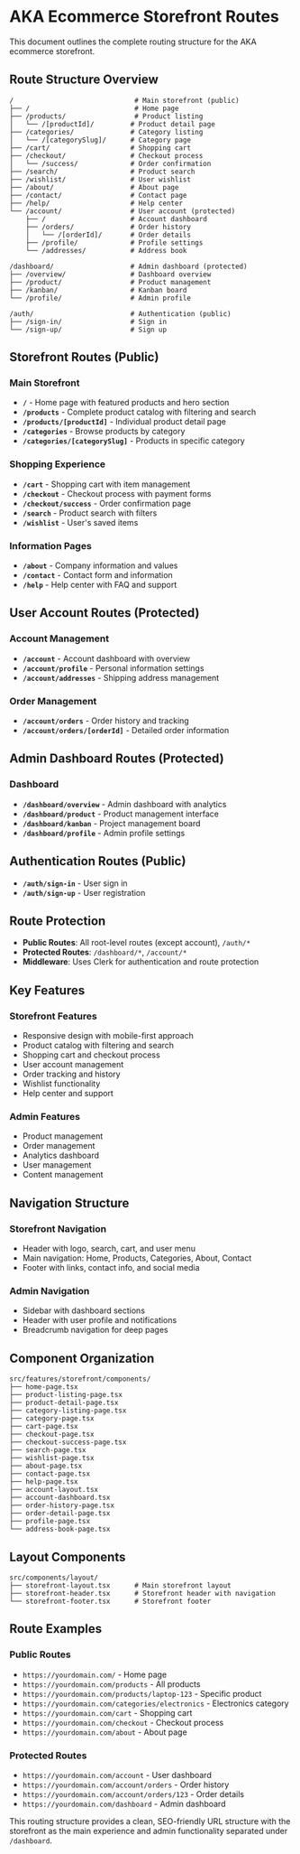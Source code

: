 # AKA Ecommerce Storefront Routes

This document outlines the complete routing structure for the AKA ecommerce storefront.

## Route Structure Overview

```
/                              # Main storefront (public)
├── /                          # Home page
├── /products/                 # Product listing
│   └── /[productId]/         # Product detail page
├── /categories/              # Category listing
│   └── /[categorySlug]/      # Category page
├── /cart/                    # Shopping cart
├── /checkout/                # Checkout process
│   └── /success/             # Order confirmation
├── /search/                  # Product search
├── /wishlist/                # User wishlist
├── /about/                   # About page
├── /contact/                 # Contact page
├── /help/                    # Help center
└── /account/                 # User account (protected)
    ├── /                     # Account dashboard
    ├── /orders/              # Order history
    │   └── /[orderId]/       # Order details
    ├── /profile/             # Profile settings
    └── /addresses/           # Address book

/dashboard/                   # Admin dashboard (protected)
├── /overview/                # Dashboard overview
├── /product/                 # Product management
├── /kanban/                  # Kanban board
└── /profile/                 # Admin profile

/auth/                        # Authentication (public)
├── /sign-in/                 # Sign in
└── /sign-up/                 # Sign up
```

## Storefront Routes (Public)

### Main Storefront

- **`/`** - Home page with featured products and hero section
- **`/products`** - Complete product catalog with filtering and search
- **`/products/[productId]`** - Individual product detail page
- **`/categories`** - Browse products by category
- **`/categories/[categorySlug]`** - Products in specific category

### Shopping Experience

- **`/cart`** - Shopping cart with item management
- **`/checkout`** - Checkout process with payment forms
- **`/checkout/success`** - Order confirmation page
- **`/search`** - Product search with filters
- **`/wishlist`** - User's saved items

### Information Pages

- **`/about`** - Company information and values
- **`/contact`** - Contact form and information
- **`/help`** - Help center with FAQ and support

## User Account Routes (Protected)

### Account Management

- **`/account`** - Account dashboard with overview
- **`/account/profile`** - Personal information settings
- **`/account/addresses`** - Shipping address management

### Order Management

- **`/account/orders`** - Order history and tracking
- **`/account/orders/[orderId]`** - Detailed order information

## Admin Dashboard Routes (Protected)

### Dashboard

- **`/dashboard/overview`** - Admin dashboard with analytics
- **`/dashboard/product`** - Product management interface
- **`/dashboard/kanban`** - Project management board
- **`/dashboard/profile`** - Admin profile settings

## Authentication Routes (Public)

- **`/auth/sign-in`** - User sign in
- **`/auth/sign-up`** - User registration

## Route Protection

- **Public Routes**: All root-level routes (except account), `/auth/*`
- **Protected Routes**: `/dashboard/*`, `/account/*`
- **Middleware**: Uses Clerk for authentication and route protection

## Key Features

### Storefront Features

- Responsive design with mobile-first approach
- Product catalog with filtering and search
- Shopping cart and checkout process
- User account management
- Order tracking and history
- Wishlist functionality
- Help center and support

### Admin Features

- Product management
- Order management
- Analytics dashboard
- User management
- Content management

## Navigation Structure

### Storefront Navigation

- Header with logo, search, cart, and user menu
- Main navigation: Home, Products, Categories, About, Contact
- Footer with links, contact info, and social media

### Admin Navigation

- Sidebar with dashboard sections
- Header with user profile and notifications
- Breadcrumb navigation for deep pages

## Component Organization

```
src/features/storefront/components/
├── home-page.tsx
├── product-listing-page.tsx
├── product-detail-page.tsx
├── category-listing-page.tsx
├── category-page.tsx
├── cart-page.tsx
├── checkout-page.tsx
├── checkout-success-page.tsx
├── search-page.tsx
├── wishlist-page.tsx
├── about-page.tsx
├── contact-page.tsx
├── help-page.tsx
├── account-layout.tsx
├── account-dashboard.tsx
├── order-history-page.tsx
├── order-detail-page.tsx
├── profile-page.tsx
└── address-book-page.tsx
```

## Layout Components

```
src/components/layout/
├── storefront-layout.tsx      # Main storefront layout
├── storefront-header.tsx      # Storefront header with navigation
└── storefront-footer.tsx      # Storefront footer
```

## Route Examples

### Public Routes

- `https://yourdomain.com/` - Home page
- `https://yourdomain.com/products` - All products
- `https://yourdomain.com/products/laptop-123` - Specific product
- `https://yourdomain.com/categories/electronics` - Electronics category
- `https://yourdomain.com/cart` - Shopping cart
- `https://yourdomain.com/checkout` - Checkout process
- `https://yourdomain.com/about` - About page

### Protected Routes

- `https://yourdomain.com/account` - User dashboard
- `https://yourdomain.com/account/orders` - Order history
- `https://yourdomain.com/account/orders/123` - Order details
- `https://yourdomain.com/dashboard` - Admin dashboard

This routing structure provides a clean, SEO-friendly URL structure with the storefront as the main experience and admin functionality separated under `/dashboard`.
